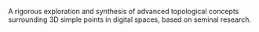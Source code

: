 A rigorous exploration and synthesis of advanced topological concepts surrounding 3D simple points in digital spaces, based on seminal research.